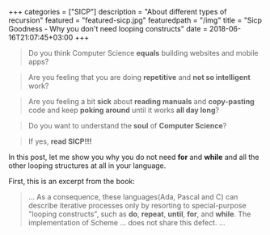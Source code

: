 +++
categories = ["SICP"]
description = "About different types of recursion"
featured = "featured-sicp.jpg"
featuredpath = "/img"
title = "Sicp Goodness - Why you don't need looping constructs"
date = 2018-06-16T21:07:45+03:00
+++

>Do you think Computer Science **equals** building websites and mobile apps? 

>Are you feeling that you are doing **repetitive** and **not so intelligent** work?

>Are you feeling a bit **sick** about **reading manuals** and **copy-pasting** code and keep **poking around** until it works **all day long**? 

>Do you want to understand the **soul** of **Computer Science**?

>If yes, **read SICP!!!**

In this post, let me show you why you do not need **for** and **while** and all the other looping structures at all in your language.

First, this is an excerpt from the book:

>... As a consequence, these languages(Ada, Pascal and C) can describe iterative processes only by resorting to special-purpose "looping constructs", such as **do**, **repeat**, **until**, **for**, and **while**. The implementation of Scheme ... does not share this defect. ...

